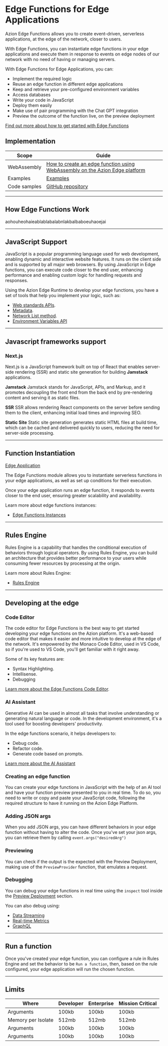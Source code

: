# Edge Functions for Edge Applications

Azion Edge Functions allows you to create event-driven, serverless applications, at the edge of the network, closer to users.

With Edge Functions, you can instantiate edge functions in your edge applications and execute them in response to events on edge nodes of our network with no need of having or managing servers.

With Edge Functions for Edge Applications, you can:

- Implement the required logic
- Reuse an edge function in different edge applications
- Keep and retrieve your pre-configured environment variables
- Access databases
- Write your code in JavaScript
- Deploy them easily
- Make use of pair programming with the Chat GPT integration
- Preview the outcome of the function live, on the preview deployment

[Find out more about how to get started with Edge Functions](...)

## Implementation

| Scope | Guide |
| - | - | 
| WebAssembly | [How to create an edge function using WebAssembly on the Azion Edge platform](https://fun-cranberry.cloudvent.net/en/documentation/products/guides/webassembly-on-azion-platform/) |
| Examples | [Examples](https://fun-cranberry.cloudvent.net/en/documentation/products/edge-application/edge-functions/javascript-examples/) |
| Code samples | [GitHub repository](https://github.com/aziontech/azion-samples/tree/dev/samples) |

---
## How Edge Functions Work

aohouheohaieablablabalabnlakbalbaboeuhaoejai

---

## JavaScript Support

JavaScript is a popular programming language used for web development, enabling dynamic and interactive website features. It runs on the client side and is supported by all major web browsers. By using JavaScript in Edge functions, you can execute code closer to the end user, enhancing performance and enabling custom logic for handling requests and responses.

Using the Azion Edge Runtime to develop your edge functions, you have a set of tools that help you implement your logic, such as:

- [Web standards APIs](https://www.azion.com/en/documentation/products/edge-application/edge-functions/runtime-apis/javascript/).
- [Metadata](https://www.azion.com/en/documentation/products/edge-application/edge-functions/runtime/api-reference/metadata/).
- [Network List method](https://www.azion.com/en/documentation/products/edge-application/edge-functions/runtime/api-reference/network-list/).
- [Environment Variables API]()

---

## Javascript frameworks support

### Next.js

Next.js is a JavaScript framework built on top of React that enables server-side rendering (SSR) and static site generation for building **Jamstack** applications.

**Jamstack**
Jamstack stands for JavaScript, APIs, and Markup, and it promotes decoupling the front end from the back end by pre-rendering content and serving it as static files.

**SSR**
SSR allows rendering React components on the server before sending them to the client, enhancing initial load times and improving SEO.

**Static Site**
Static site generation generates static HTML files at build time, which can be cached and delivered quickly to users, reducing the need for server-side processing.

---

## Function Instantiation

[Edge Application](https://www.azion.com/en/documentation/products/edge-application/edge-functions-instances/)

The Edge Functions module allows you to instantiate serverless functions in your edge applications, as well as set up conditions for their execution.

Once your edge application runs an edge function, it responds to events closer to the end user, ensuring greater scalability and availability.

Learn more about edge functions instances:

- [Edge Functions Instances](https://www.azion.com/en/documentation/products/edge-application/edge-functions-instances/)

---

## Rules Engine

Rules Engine is a capability that handles the conditional execution of behaviors through logical operators. By using Rules Engine, you can build an architecture that provides better performance to your users while consuming fewer resources by processing at the origin.

Learn more about Rules Engine: 

- [Rules Engine](https://www.azion.com/en/documentation/products/edge-application/edge-functions-instances/)

---

## Developing at the edge


### Code Editor

The code editor for Edge Functions is the best way to get started developing your edge functions on the Azion platform. It's a web-based code editor that makes it easier and more intuitive to develop at the edge of the network. It's empowered by the Monaco Code Editor, used in VS Code, so if you're used to VS Code, you'll get familiar with it right away.

Some of its key features are:

- Syntax Highlighting.
- Intellisense.
- Debugging

[Learn more about the Edge Functions Code Editor](https://www.azion.com/en/documentation/products/edge-application/edge-functions/runtime-api/code-editor/).

### AI Assistant

Generative AI can be used in almost all tasks that involve understanding or generating natural language or code. In the development environment, it's a tool used for boosting developers' productivity.

In the edge functions scenario, it helps developers to:

- Debug code.
- Refactor code.
- Generate code based on prompts.

[Learn more about the AI Assistant](https://www.azion.com/en/documentation/products/edge-application/edge-functions/runtime-api/ai-integration/)

### Creating an edge function

You can create your edge functions in JavaScript with the help of an AI tool and have your function preview presented to you in real time. To do so, you need to write or copy and paste your JavaScript code, following the required structure to have it running on the Azion Edge Platform.

### Adding JSON args

When you add JSON args, you can have different behaviors in your edge function without having to alter the code. Once you've set your json args, you can retrieve them by calling `event.args("desiredArg")`

### Previewing

You can check if the output is the expected with the Preview Deployment, making use of the `PreviewProvider` function, that emulates a request.

### Debugging

You can debug your edge functions in real time using the `inspect` tool inside the [Preview Deployment](https://www.azion.com/en/documentation/products/edge-application/edge-functions/runtime-api/preview-deployment/) section.

You can also debug using:

- [Data Streaming]()
- [Real-time Metrics]()
- [GraphQL]()

---

## Run a function

Once you've created your edge function, you can configure a rule in Rules Engine and set the behavior to be `Run a function`, then, based on the rule configured, your edge application will run the chosen function.

---

## Limits

| Where | Developer | Enterprise | Mission Critical| 
| - | - | - | - |
| Arguments | 100kb | 100kb | 100kb |
| Memory per Isolate | 512mb | 512mb | 512mb |
| Arguments | 100kb | 100kb | 100kb |
| Arguments | 100kb | 100kb | 100kb |
